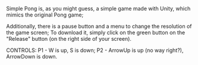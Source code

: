 Simple Pong is, as you might guess, a simple game made with Unity, which mimics the original Pong game;

Additionally, there is a pause button and a menu to change the resolution of the game screen;
To download it, simply click on the green button on the "Release" button (on the right side of your screen).

CONTROLS:
P1 - W is up, S is down;
P2 - ArrowUp is up (no way right?), ArrowDown is down.

